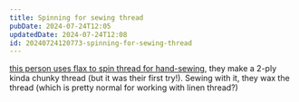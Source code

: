 ```yaml
---
title: Spinning for sewing thread
pubDate: 2024-07-24T12:05
updatedDate: 2024-07-24T12:08
id: 20240724120773-spinning-for-sewing-thread
---
```


[this person uses flax to spin thread for hand-sewing](https://www.youtube.com/watch?v=O5-P6EUk1ww), they make a 2-ply kinda chunky thread (but it was their first try!). Sewing with it, they wax the thread (which is pretty normal for working with linen thread?)
